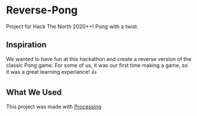 # Reverse-Pong
Project for Hack The North 2020++! Pong with a twist.

## Inspiration
We wanted to have fun at this hackathon and create a reverse version of the classic Pong game. For some of us, it was our first time making a game, so it was a great learning experiance! :+1:

## What We Used
This project was made with [Processing](https://processing.org/download/)
